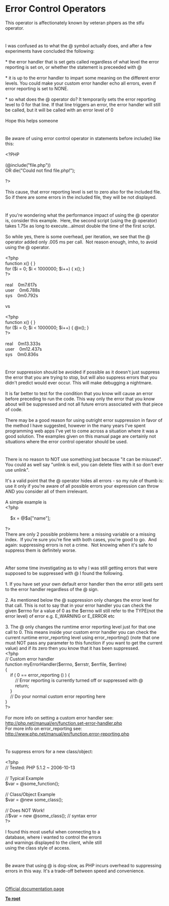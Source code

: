 # Error Control Operators




<div class="phpcode"><span class="html">
This operator is affectionately known by veteran phpers as the stfu operator.</span>
</div>
  

#


<div class="phpcode"><span class="html">
I was confused as to what the @ symbol actually does, and after a few experiments have concluded the following:<br><br>* the error handler that is set gets called regardless of what level the error reporting is set on, or whether the statement is preceeded with @<br><br>* it is up to the error handler to impart some meaning on the different error levels. You could make your custom error handler echo all errors, even if error reporting is set to NONE.<br><br>* so what does the @ operator do? It temporarily sets the error reporting level to 0 for that line. If that line triggers an error, the error handler will still be called, but it will be called with an error level of 0<br><br>Hope this helps someone</span>
</div>
  

#


<div class="phpcode"><span class="html">
Be aware of using error control operator in statements before include() like this:<br><br><span class="default">&lt;?PHP<br><br></span><span class="keyword">(@include(</span><span class="string">&quot;file.php&quot;</span><span class="keyword">))<br> OR die(</span><span class="string">&quot;Could not find file.php!&quot;</span><span class="keyword">);<br><br></span><span class="default">?&gt;<br></span><br>This cause, that error reporting level is set to zero also for the included file. So if there are some errors in the included file, they will be not displayed.</span>
</div>
  

#


<div class="phpcode"><span class="html">
If you&apos;re wondering what the performance impact of using the @ operator is, consider this example.&#xA0; Here, the second script (using the @ operator) takes 1.75x as long to execute...almost double the time of the first script.
<br>
<br>So while yes, there is some overhead, per iteration, we see that the @ operator added only .005 ms per call.&#xA0; Not reason enough, imho, to avoid using the @ operator.
<br>
<br><span class="default">&lt;?php
<br></span><span class="keyword">function </span><span class="default">x</span><span class="keyword">() { }
<br>for (</span><span class="default">$i </span><span class="keyword">= </span><span class="default">0</span><span class="keyword">; </span><span class="default">$i </span><span class="keyword">&lt; </span><span class="default">1000000</span><span class="keyword">; </span><span class="default">$i</span><span class="keyword">++) { </span><span class="default">x</span><span class="keyword">(); }
<br></span><span class="default">?&gt;
<br></span>
<br>real&#xA0; &#xA0; 0m7.617s
<br>user&#xA0; &#xA0; 0m6.788s
<br>sys&#xA0; &#xA0; 0m0.792s
<br>
<br>vs
<br>
<br><span class="default">&lt;?php
<br></span><span class="keyword">function </span><span class="default">x</span><span class="keyword">() { }
<br>for (</span><span class="default">$i </span><span class="keyword">= </span><span class="default">0</span><span class="keyword">; </span><span class="default">$i </span><span class="keyword">&lt; </span><span class="default">1000000</span><span class="keyword">; </span><span class="default">$i</span><span class="keyword">++) { @</span><span class="default">x</span><span class="keyword">(); }
<br></span><span class="default">?&gt;
<br></span>
<br>real&#xA0; &#xA0; 0m13.333s
<br>user&#xA0; &#xA0; 0m12.437s
<br>sys&#xA0; &#xA0; 0m0.836s</span>
</div>
  

#


<div class="phpcode"><span class="html">
Error suppression should be avoided if possible as it doesn&apos;t just suppress the error that you are trying to stop, but will also suppress errors that you didn&apos;t predict would ever occur. This will make debugging a nightmare.<br><br>It is far better to test for the condition that you know will cause an error before preceding to run the code. This way only the error that you know about will be suppressed and not all future errors associated with that piece of code.<br><br>There may be a good reason for using outright error suppression in favor of the method I have suggested, however in the many years I&apos;ve spent programming web apps I&apos;ve yet to come across a situation where it was a good solution. The examples given on this manual page are certainly not situations where the error control operator should be used.</span>
</div>
  

#


<div class="phpcode"><span class="html">
There is no reason to NOT use something just because &quot;it can be misused&quot;.&#xA0; You could as well say &quot;unlink is evil, you can delete files with it so don&apos;t ever use unlink&quot;.<br><br>It&apos;s a valid point that the @ operator hides all errors - so my rule of thumb is: use it only if you&apos;re aware of all possible errors your expression can throw AND you consider all of them irrelevant.<br><br>A simple example is<br><span class="default">&lt;?php<br><br>&#xA0; &#xA0; $x </span><span class="keyword">= @</span><span class="default">$a</span><span class="keyword">[</span><span class="string">&quot;name&quot;</span><span class="keyword">];<br><br></span><span class="default">?&gt;<br></span>There are only 2 possible problems here: a missing variable or a missing index.&#xA0; If you&apos;re sure you&apos;re fine with both cases, you&apos;re good to go.&#xA0; And again: suppressing errors is not a crime.&#xA0; Not knowing when it&apos;s safe to suppress them is definitely worse.</span>
</div>
  

#


<div class="phpcode"><span class="html">
After some time investigating as to why I was still getting errors that were supposed to be suppressed with @ I found the following.<br><br>1. If you have set your own default error handler then the error still gets sent to the error handler regardless of the @ sign.<br><br>2. As mentioned below the @ suppression only changes the error level for that call. This is not to say that in your error handler you can check the given $errno for a value of 0 as the $errno will still refer to the TYPE(not the error level) of error e.g. E_WARNING or E_ERROR etc<br><br>3. The @ only changes the rumtime error reporting level just for that one call to 0. This means inside your custom error handler you can check the current runtime error_reporting level using error_reporting() (note that one must NOT pass any parameter to this function if you want to get the current value) and if its zero then you know that it has been suppressed.<br><span class="default">&lt;?php<br></span><span class="comment">// Custom error handler<br></span><span class="keyword">function </span><span class="default">myErrorHandler</span><span class="keyword">(</span><span class="default">$errno</span><span class="keyword">, </span><span class="default">$errstr</span><span class="keyword">, </span><span class="default">$errfile</span><span class="keyword">, </span><span class="default">$errline</span><span class="keyword">)<br>{<br>&#xA0; &#xA0; if ( </span><span class="default">0 </span><span class="keyword">== </span><span class="default">error_reporting </span><span class="keyword">() ) {<br>&#xA0; &#xA0; &#xA0; &#xA0; </span><span class="comment">// Error reporting is currently turned off or suppressed with @<br>&#xA0; &#xA0; &#xA0; &#xA0; </span><span class="keyword">return;<br>&#xA0; &#xA0; }<br>&#xA0; &#xA0; </span><span class="comment">// Do your normal custom error reporting here<br></span><span class="keyword">}<br></span><span class="default">?&gt;<br></span><br>For more info on setting a custom error handler see: <a href="http://php.net/manual/en/function.set-error-handler.php" rel="nofollow" target="_blank">http://php.net/manual/en/function.set-error-handler.php</a><br>For more info on error_reporting see: <a href="http://www.php.net/manual/en/function.error-reporting.php" rel="nofollow" target="_blank">http://www.php.net/manual/en/function.error-reporting.php</a></span>
</div>
  

#


<div class="phpcode"><span class="html">
To suppress errors for a new class/object:<br><br><span class="default">&lt;?php<br></span><span class="comment">// Tested: PHP 5.1.2 ~ 2006-10-13<br><br>// Typical Example<br></span><span class="default">$var </span><span class="keyword">= @</span><span class="default">some_function</span><span class="keyword">();<br><br></span><span class="comment">// Class/Object Example<br></span><span class="default">$var </span><span class="keyword">= @new </span><span class="default">some_class</span><span class="keyword">();<br><br></span><span class="comment">// Does NOT Work!<br>//$var = new @some_class(); // syntax error<br></span><span class="default">?&gt;<br></span><br>I found this most useful when connecting to a<br>database, where i wanted to control the errors<br>and warnings displayed to the client, while still<br>using the class style of access.</span>
</div>
  

#


<div class="phpcode"><span class="html">
Be aware that using @ is dog-slow, as PHP incurs overhead to suppressing errors in this way. It&apos;s a trade-off between speed and convenience.</span>
</div>
  

#

[Official documentation page](https://www.php.net/manual/en/language.operators.errorcontrol.php)

**[To root](/README.md)**